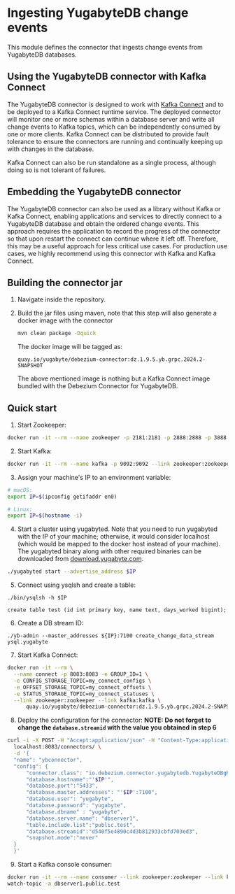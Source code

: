 # Ingesting YugabyteDB change events

This module defines the connector that ingests change events from YugabyteDB databases.

## Using the YugabyteDB connector with Kafka Connect

The YugabyteDB connector is designed to work with [Kafka Connect](http://kafka.apache.org/documentation.html#connect) and to be deployed to a Kafka Connect runtime service. The deployed connector will monitor one or more schemas within a database server and write all change events to Kafka topics, which can be independently consumed by one or more clients. Kafka Connect can be distributed to provide fault tolerance to ensure the connectors are running and continually keeping up with changes in the database.

Kafka Connect can also be run standalone as a single process, although doing so is not tolerant of failures.

## Embedding the YugabyteDB connector

The YugabyteDB connector can also be used as a library without Kafka or Kafka Connect, enabling applications and services to directly connect to a YugabyteDB database and obtain the ordered change events. This approach requires the application to record the progress of the connector so that upon restart the connect can continue where it left off. Therefore, this may be a useful approach for less critical use cases. For production use cases, we highly recommend using this connector with Kafka and Kafka Connect.

## Building the connector jar

1. Navigate inside the repository.
2. Build the jar files using maven, note that this step will also generate a docker image with the connector
      
    ```sh
    mvn clean package -Dquick
    ```

    The docker image will be tagged as:
    ```
    quay.io/yugabyte/debezium-connector:dz.1.9.5.yb.grpc.2024.2-SNAPSHOT
    ```
    The above mentioned image is nothing but a Kafka Connect image bundled with the Debezium Connector for YugabyteDB.

## Quick start

1. Start Zookeeper:
  ```sh
  docker run -it --rm --name zookeeper -p 2181:2181 -p 2888:2888 -p 3888:3888 debezium/zookeeper:1.9.5.Final
  ```
2. Start Kafka:
  ```sh
  docker run -it --rm --name kafka -p 9092:9092 --link zookeeper:zookeeper debezium/kafka:1.9.5.Final
  ```
3. Assign your machine's IP to an environment variable:
  ```sh
  # macOS:
  export IP=$(ipconfig getifaddr en0)

  # Linux:
  export IP=$(hostname -i)
  ```
4. Start a cluster using yugabyted. Note that you need to run yugabyted with the IP of your machine; otherwise, it would consider localhost (which would be mapped to the docker host instead of your machine). The yugabyted binary along with other required binaries can be downloaded from [download.yugabyte.com](https://download.yugabyte.com/).
  ```sh
  ./yugabyted start --advertise_address $IP
  ```
5. Connect using ysqlsh and create a table:
  ```
  ./bin/ysqlsh -h $IP
  
  create table test (id int primary key, name text, days_worked bigint);
  ```
6. Create a DB stream ID:
  ```
  ./yb-admin --master_addresses ${IP}:7100 create_change_data_stream ysql.yugabyte
  ```
7. Start Kafka Connect:
  ```sh
  docker run -it --rm \
    --name connect -p 8083:8083 -e GROUP_ID=1 \
    -e CONFIG_STORAGE_TOPIC=my_connect_configs \
    -e OFFSET_STORAGE_TOPIC=my_connect_offsets \
    -e STATUS_STORAGE_TOPIC=my_connect_statuses \
    --link zookeeper:zookeeper --link kafka:kafka \
        quay.io/yugabyte/debezium-connector:dz.1.9.5.yb.grpc.2024.2-SNAPSHOT
  ```
8. Deploy the configuration for the connector:
  **NOTE: Do not forget to change the `database.streamid` with the value you obtained in step 6**
  ```sh
  curl -i -X POST -H "Accept:application/json" -H "Content-Type:application/json" \
    localhost:8083/connectors/ \
    -d '{
    "name": "ybconnector",
    "config": {
        "connector.class": "io.debezium.connector.yugabytedb.YugabyteDBgRPCConnector",
        "database.hostname":"'$IP'",
        "database.port":"5433",
        "database.master.addresses": "'$IP':7100",
        "database.user": "yugabyte",
        "database.password": "yugabyte",
        "database.dbname" : "yugabyte",
        "database.server.name": "dbserver1",
        "table.include.list":"public.test",
        "database.streamid":"d540f5e4890c4d3b812933cbfd703ed3",
        "snapshot.mode":"never"
    }
    }'
  ```
9. Start a Kafka console consumer:
  ```sh
  docker run -it --rm --name consumer --link zookeeper:zookeeper --link kafka:kafka debezium/kafka:1.9.5.Final \
  watch-topic -a dbserver1.public.test
  ```
